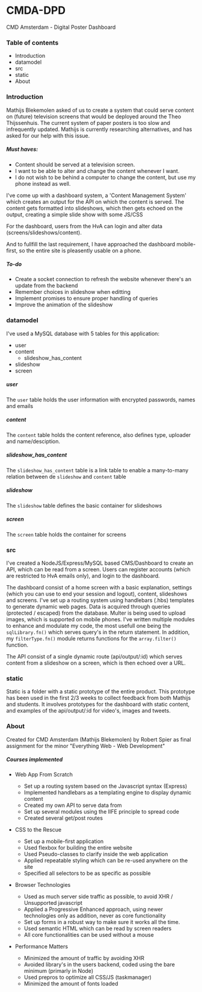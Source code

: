 # CMDA-DPD
CMD Amsterdam - Digital Poster Dashboard

### Table of contents

 - Introduction
 - datamodel
 - src
 - static 
 - About

### Introduction

Mathijs Blekemolen asked of us to create a system that could serve content on (future) television screens that would be deployed around the Theo Thijssenhuis. The current system of paper posters is too slow and infrequently updated. Mathijs is currently researching alternatives, and has asked for our help with this issue.

##### Must haves:

 - Content should be served at a television screen.
 - I want to be able to alter and change the content whenever I want.
 - I do not wish to be behind a computer to change the content, but use my phone instead as well.

I've come up with a dashboard system, a 'Content Management System' which creates an output for the API on which the content is served. The content gets formatted into slideshows, which then gets echoed on the output, creating a simple slide show with some JS/CSS

For the dashboard, users from the HvA can login and alter data (screens/slideshows/content).

And to fullfill the last requirement, I have approached the dashboard mobile-first, so the entire site is pleasently usable on a phone.

##### To-do

 - Create a socket connection to refresh the website whenever there's an update from the backend
 - Remember choices in slideshow when editting
 - Implement promises to ensure proper handling of queries
 - Improve the animation of the slideshow

### datamodel
 
I've used a MySQL database with 5 tables for this application:

 - user
 - content
 	- slideshow_has_content
 - slideshow
 - screen

##### user
The `user` table holds the user information with encrypted passwords, names and emails

##### content
The `content` table holds the content reference, also defines type, uploader and name/desciption.

##### slideshow_has_content
The `slideshow_has_content` table is a link table to enable a many-to-many relation between de `slideshow` and `content` table

##### slideshow
The `slideshow` table defines the basic container for slideshows

##### screen
The `screen` table holds the container for screens

### src

I've created a NodeJS/Express/MySQL based CMS/Dashboard to create an API, which can be read from a screen.
Users can register accounts (which are restricted to HvA emails only), and login to the dashboard.

The dashboard consist of a home screen with a basic explanation, settings (which you can use to end your session and logout), content, slideshows and screens.
I've set up a routing system using handlebars (.hbs) templates to generate dynamic web pages. Data is acquired through queries (protected / escaped) from the database.
Multer is being used to upload images, which is supported on mobile phones.
I've written multiple modules to enhance and modulate my code, the most usefull one being the `sqlLibrary.fn()` which serves query's in the return statement.
In addition, my `filterType.fn()` module returns functions for the `array.filter()` function.


The API consist of a single dynamic route (api/output/:id) which serves content from a slideshow on a screen, which is then echoed over a URL.

### static

Static is a folder with a static prototype of the entire product. This prototype has been used in the first 2/3 weeks to collect feedback from both Mathijs and students. It involves prototypes for the dashboard with static content, and examples of the api/output/:id for video's, images and tweets.

### About

Created for CMD Amsterdam (Mathijs Blekemolen) by Robert Spier as final assignment for the minor "Everything Web - Web Development"

##### Courses implemented

 - Web App From Scratch
 	- Set up a routing system based on the Javascript syntax (Express)
 	- Implemented handlebars as a templating engine to display dynamic content
 	- Created my own API to serve data from
 	- Set up several modules using the IIFE principle to spread code
 	- Created several get/post routes

 - CSS to the Rescue
 	- Set up a mobile-first application
 	- Used flexbox for building the entire website
 	- Used Pseudo-classes to clarify inside the web application
 	- Applied repeatable styling which can be re-used anywhere on the site
 	- Specified all selectors to be as specific as possible

 - Browser Technologies
 	- Used as much server side traffic as possible, to avoid XHR / Unsupported javascript
 	- Applied a Progressive Enhanced approach, using newer technologies only as addition, never as core functionality
 	- Set up forms in a robust way to make sure it works all the time.
 	- Used semantic HTML which can be read by screen readers
 	- All core functionalities can be used without a mouse

 - Performance Matters
 	- Minimized the amount of traffic by avoiding XHR
 	- Avoided library's in the users backend, coded using the bare minimum (primarly in Node)
 	- Used prepros to optimize all CSS/JS (taskmanager)
 	- Minimized the amount of fonts loaded